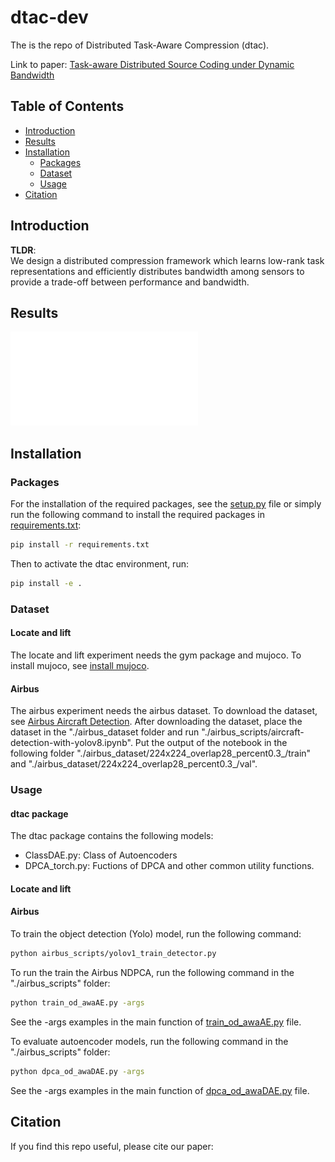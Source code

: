 # dtac-dev
The is the repo of Distributed Task-Aware Compression (dtac). 

Link to paper: [Task-aware Distributed Source Coding under Dynamic Bandwidth]()
## Table of Contents
- [Introduction](#introduction)
- [Results](#results)
- [Installation](#installation)
  - [Packages](#packages)
  - [Dataset](#dataset)
  - [Usage](#usage)
- [Citation](#citation)

## Introduction
**TLDR**: \
We design a distributed compression framework which learns low-rank task representations and efficiently distributes bandwidth among sensors to provide a trade-off between performance and bandwidth.

## Results
![results](./plots/results.pdf)


## Installation
### Packages
For the installation of the required packages, see the [setup.py](setup.py) file or simply run the following command to install the required packages in [requirements.txt](requirements.txt):
```bash
pip install -r requirements.txt
```

Then to activate the dtac environment, run:
```bash
pip install -e .
```

### Dataset
#### Locate and lift
The locate and lift experiment needs the gym package and mujoco. To install mujoco, see [install mujoco](https://github.com/openai/mujoco-py).

#### Airbus
The airbus experiment needs the airbus dataset. To download the dataset, see [Airbus Aircraft Detection](https://www.kaggle.com/datasets/airbusgeo/airbus-aircrafts-sample-dataset).
After downloading the dataset, place the dataset in the "./airbus_dataset
 folder and run "./airbus_scripts/aircraft-detection-with-yolov8.ipynb".
Put the output of the notebook in the following folder
"./airbus_dataset/224x224_overlap28_percent0.3_/train" and "./airbus_dataset/224x224_overlap28_percent0.3_/val".

### Usage

#### dtac package
The dtac package contains the following models:
* ClassDAE.py: Class of Autoencoders
* DPCA_torch.py: Fuctions of DPCA
and other common utility functions.

#### Locate and lift

#### Airbus
To train the object detection (Yolo) model, run the following command:
```bash
python airbus_scripts/yolov1_train_detector.py
```

To run the train the Airbus NDPCA, run the following command in the "./airbus_scripts" folder:
```bash
python train_od_awaAE.py -args
```
See the -args examples in the main function of [train_od_awaAE.py](airbus_scripts/train_od_awaAE.py) file.

To evaluate autoencoder models, run the following command in the "./airbus_scripts" folder:
```bash
python dpca_od_awaDAE.py -args
```
See the -args examples in the main function of [dpca_od_awaDAE.py](airbus_scripts/dpca_od_awaDAE.py) file.

## Citation
If you find this repo useful, please cite our paper:
```

```